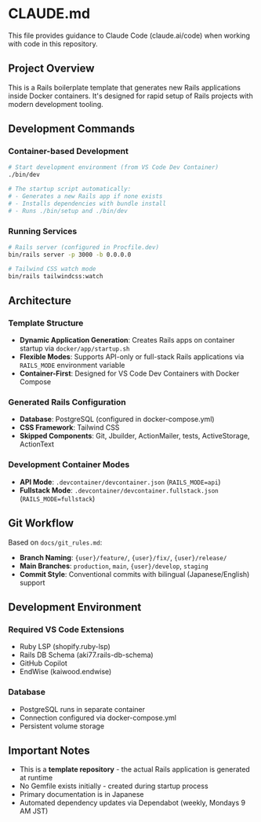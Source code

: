 # CLAUDE.md

This file provides guidance to Claude Code (claude.ai/code) when working with code in this repository.

## Project Overview

This is a Rails boilerplate template that generates new Rails applications inside Docker containers. It's designed for rapid setup of Rails projects with modern development tooling.

## Development Commands

### Container-based Development

```bash
# Start development environment (from VS Code Dev Container)
./bin/dev

# The startup script automatically:
# - Generates a new Rails app if none exists
# - Installs dependencies with bundle install
# - Runs ./bin/setup and ./bin/dev
```

### Running Services

```bash
# Rails server (configured in Procfile.dev)
bin/rails server -p 3000 -b 0.0.0.0

# Tailwind CSS watch mode
bin/rails tailwindcss:watch
```

## Architecture

### Template Structure

- **Dynamic Application Generation**: Creates Rails apps on container startup via `docker/app/startup.sh`
- **Flexible Modes**: Supports API-only or full-stack Rails applications via `RAILS_MODE` environment variable
- **Container-First**: Designed for VS Code Dev Containers with Docker Compose

### Generated Rails Configuration

- **Database**: PostgreSQL (configured in docker-compose.yml)
- **CSS Framework**: Tailwind CSS
- **Skipped Components**: Git, Jbuilder, ActionMailer, tests, ActiveStorage, ActionText

### Development Container Modes

- **API Mode**: `.devcontainer/devcontainer.json` (`RAILS_MODE=api`)
- **Fullstack Mode**: `.devcontainer/devcontainer.fullstack.json` (`RAILS_MODE=fullstack`)

## Git Workflow

Based on `docs/git_rules.md`:

- **Branch Naming**: `{user}/feature/`, `{user}/fix/`, `{user}/release/`
- **Main Branches**: `production`, `main`, `{user}/develop`, `staging`
- **Commit Style**: Conventional commits with bilingual (Japanese/English) support

## Development Environment

### Required VS Code Extensions

- Ruby LSP (shopify.ruby-lsp)
- Rails DB Schema (aki77.rails-db-schema)
- GitHub Copilot
- EndWise (kaiwood.endwise)

### Database

- PostgreSQL runs in separate container
- Connection configured via docker-compose.yml
- Persistent volume storage

## Important Notes

- This is a **template repository** - the actual Rails application is generated at runtime
- No Gemfile exists initially - created during startup process
- Primary documentation is in Japanese
- Automated dependency updates via Dependabot (weekly, Mondays 9 AM JST)
